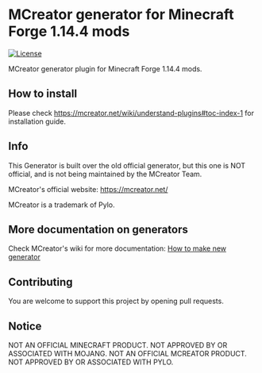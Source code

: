 # MCreator generator for Minecraft Forge 1.14.4 mods
[![License](https://img.shields.io/badge/License-GPLv3-blue.svg)](https://github.com/MCreator/Generator-Forge-1.14.4/blob/master/LICENSE)

MCreator generator plugin for Minecraft Forge 1.14.4 mods.

## How to install

Please check https://mcreator.net/wiki/understand-plugins#toc-index-1 for installation guide.

## Info

This Generator is built over the old official generator, but this one is NOT official, and is not being maintained by the MCreator Team.

MCreator's official website: https://mcreator.net/

MCreator is a trademark of Pylo. 

## More documentation on generators

Check MCreator's wiki for more documentation: [How to make new generator](https://mcreator.net/wiki/create-new-mcreator-generators)

## Contributing

You are welcome to support this project by opening pull requests.

## Notice

NOT AN OFFICIAL MINECRAFT PRODUCT. NOT APPROVED BY OR ASSOCIATED WITH MOJANG.
NOT AN OFFICIAL MCREATOR PRODUCT. NOT APPROVED BY OR ASSOCIATED WITH PYLO.
